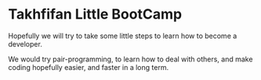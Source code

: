 # Takhfifan Little BootCamp

Hopefully we will try to take some little steps to learn how to become
a developer.

We would try pair-programming, to learn how to deal with others, and
make coding hopefully easier, and faster in a long term.
